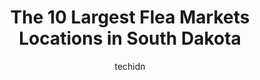 ---
layout: ampstory
image: https://i0.wp.com/paketmu.com/wp-content/uploads/2023/06/boyds-antiques-0-in-south-dakota-1686372322.jpeg?resize=640,853
author: techidn
featured: false
description: Explore the diverse Flea Market scene in South Dakota, home to an incredible selection of 10 establishments catering to every taste. Whether youre in search of iconic favorites or undiscove
title: The 10 Largest Flea Markets Locations in South Dakota
cover:
   title: The 10 Largest Flea Markets Locations in South Dakota
   subtitle: RICKPATE
   background: https://paketmu.com/wp-content/uploads/2023/06/boyds-antiques-0-in-south-dakota-1686372322.jpeg

pages: 
 - layout: thirds
   top: <h1>#1 Falls Park Farmers Market</h1>
   bottom: "<p>This market has a lovely small town feel to it. Lots of local produce available, some food and some crafty type stuff. Wifey got a unique bracelet made from Lake Superior</p>"
   background: https://paketmu.com/wp-content/uploads/2023/06/boyds-antiques-1-in-south-dakota-1686372323.jpeg
   backgroundblur: true
 - layout: thirds
   top: <h1>#2 I-29 Antiques & Collectibles</h1>
   bottom: "<p>My sister and I both enjoy shopping for things there. They have many consignments and each area is great. I always find something that I have to buy.</p>"
   background: https://paketmu.com/wp-content/uploads/2023/06/boyds-antiques-2-in-south-dakota-1686372324.jpeg
   cta:
      link: https://paketmu.com/the-10-largest-flea-markets-locations-in-south-dakota/
      text: The 10 Largest Flea Markets Locations in South Dakota
 - layout: thirds
   top: <h1>#3 Picker Flea Market Antique and Collectible Mall</h1>
   bottom: "<p>We stopped in to the shop, Saturday, Dec.3, just to casually look around. We ended up finding three items for our house. Henry offered to deliver to our house on Sunday  </p>"
   background: https://paketmu.com/wp-content/uploads/2023/06/boyds-antiques-3-in-south-dakota-1686372325.jpeg
   cta:
      link: https://paketmu.com/the-10-largest-flea-markets-locations-in-south-dakota/
      text: The 10 Largest Flea Markets Locations in South Dakota
 - layout: thirds
   top: <h1>#4 Peddlers Market</h1>
   bottom: "<p>109 9th Ave SW, Watertown, SD 57201, United States</p>"
   background: https://images.unsplash.com/photo-1531169509526-f8f1fdaa4a67?ixlib=rb-4.0.3&ixid=MnwxMjA3fDB8MHxwaG90by1wYWdlfHx8fGVufDB8fHx8&auto=format&fit=crop&w=640&h=853&q=80
   cta:
      link: https://paketmu.com/the-10-largest-flea-markets-locations-in-south-dakota/
      text: The 10 Largest Flea Markets Locations in South Dakota
 - layout: thirds
   top: <h1>#5 Bensons Flea Market</h1>
   bottom: "<p>100 Lyon Blvd, Sioux Falls, SD 57104, United States</p>"
   background: https://images.unsplash.com/photo-1541356665065-22676f35dd40?ixlib=rb-4.0.3&ixid=MnwxMjA3fDB8MHxwaG90by1wYWdlfHx8fGVufDB8fHx8&auto=format&fit=crop&w=640&h=853&q=80
   cta:
      link: https://paketmu.com/the-10-largest-flea-markets-locations-in-south-dakota/
      text: The 10 Largest Flea Markets Locations in South Dakota
 - layout: thirds
   top: <h1>#6 Memory Lane Flea Market</h1>
   bottom: "<p>1551 Indian Hills Dr # 106, Sioux City, IA 51104, United States</p>"
   background: https://images.unsplash.com/photo-1553949345-eb786bb3f7ba?ixlib=rb-4.0.3&ixid=MnwxMjA3fDB8MHxwaG90by1wYWdlfHx8fGVufDB8fHx8&auto=format&fit=crop&w=640&h=853&q=80
   cta:
      link: https://paketmu.com/the-10-largest-flea-markets-locations-in-south-dakota/
      text: The 10 Largest Flea Markets Locations in South Dakota
 - layout: thirds
   top: <h1>#7 Four Seasons Flea Market</h1>
   bottom: "<p>223 Egan Ave N, Madison, SD 57042, United States</p>"
   background: https://images.unsplash.com/photo-1510906594845-bc082582c8cc?ixlib=rb-4.0.3&ixid=MnwxMjA3fDB8MHxwaG90by1wYWdlfHx8fGVufDB8fHx8&auto=format&fit=crop&w=640&h=853&q=80
   cta:
      link: https://paketmu.com/the-10-largest-flea-markets-locations-in-south-dakota/
      text: The 10 Largest Flea Markets Locations in South Dakota
 - layout: thirds
   middle: Continue reading...
   background: https://images.unsplash.com/photo-1515405295579-ba7b45403062?ixlib=rb-4.0.3&ixid=MnwxMjA3fDB8MHxwaG90by1wYWdlfHx8fGVufDB8fHx8&auto=format&fit=crop&w=640&h=853&q=80
   cta:
      link: https://paketmu.com/the-10-largest-flea-markets-locations-in-south-dakota/
      text: The 10 Largest Flea Markets Locations in South Dakota
      
---